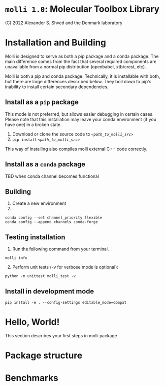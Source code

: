# `molli 1.0`: Molecular Toolbox Library

(C) 2022 Alexander S. Shved and the Denmark laboratory

# Installation and Building

Molli is designed to serve as both a pip package and a conda package.
The main difference comes from the fact that several required components are unavailable from a normal pip distribution (openbabel, xtb/crest, etc). 

Molli is both a pip and conda package. Technically, it is installable with both, but there are large differences described below. They boil down to pip's inability to install certain secondary dependencies.

## Install as a `pip` package

This mode is not preferred, but allows easier debugging in certain cases. Please note that this installation may leave your conda environment (if you have one) in a broken state.

1. Download or clone the source code to *`<path_to_molli_src>`*
2. `pip install` *`<path_to_molli_src>`*

This way of installing also compiles molli external C++ code correctly.

## Install as a `conda` package

TBD when conda channel becomes functional


## Building
1. Create a new environment
2.
```
conda config --set channel_priority flexible
conda config --append channels conda-forge
```

## Testing installation

1. Run the following command from your terminal.
```
molli info
```
2. Perform unit tests (-v for verbose mode is optional):
```
python -m unittest molli_test -v
```

## Install in development mode

```
pip install -e . --config-settings editable_mode=compat
```

# Hello, World!

This section describes your first steps in molli package

# Package structure

# Benchmarks
